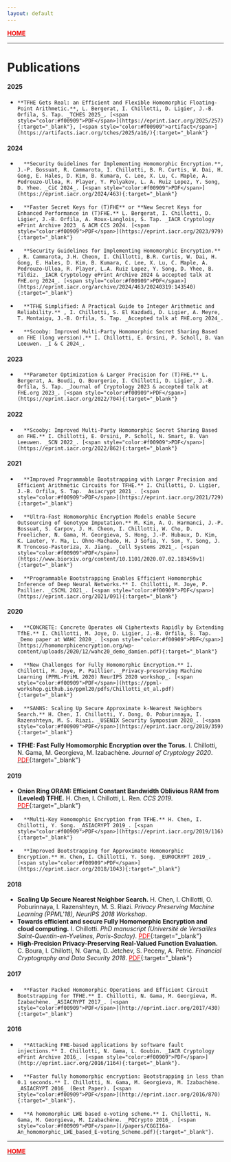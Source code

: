 ```yaml
---
layout: default
---
```


[<span style="color:#f00909">**HOME**</span>](./)

* * * 

# Publications

#### [](#header-4)2025

*     **TFHE Gets Real: an Efficient and Flexible Homomorphic Floating-Point Arithmetic.**, L. Bergerat, I. Chillotti, D. Ligier, J.-B. Orfila, S. Tap. _TCHES 2025_, [<span style="color:#f00909">PDF</span>](https://eprint.iacr.org/2025/257){:target="_blank"}, [<span style="color:#f00909">artifact</span>](https://artifacts.iacr.org/tches/2025/a16/){:target="_blank"} 

#### [](#header-4)2024

*   	**Security Guidelines for Implementing Homomorphic Encryption.**, J.-P. Bossuat, R. Cammarota, I. Chillotti, B. R. Curtis, W. Dai, H. Gong, E. Hales, D. Kim, B. Kumara, C. Lee, X. Lu, C. Maple, A. Pedrouzo-Ulloa, R. Player, Y. Polyakov, L. A. Ruiz Lopez, Y. Song, D. Yhee. _CiC 2024_. [<span style="color:#f00909">PDF</span>](https://eprint.iacr.org/2024/463){:target="_blank"}
*   	**Faster Secret Keys for (T)FHE** or **New Secret Keys for Enhanced Performance in (T)FHE.** L. Bergerat, I. Chillotti, D. Ligier, J.-B. Orfila, A. Roux-Langlois, S. Tap. _IACR Cryptology ePrint Archive 2023_ & ACM CCS 2024. [<span style="color:#f00909">PDF</span>](https://eprint.iacr.org/2023/979){:target="_blank"}     
*   	**Security Guidelines for Implementing Homomorphic Encryption.** , R. Cammarota, J.H. Cheon, I. Chillotti, B.R. Curtis, W. Dai, H. Gong, E. Hales, D. Kim, B. Kumara, C. Lee, X. Lu, C. Maple, A. Pedrouzo-Ulloa, R. Player, L.A. Ruiz Lopez, Y. Song, D. Yhee, B. Yildiz. _IACR Cryptology ePrint Archive 2024 & accepted talk at FHE.org 2024_. [<span style="color:#f00909">PDF</span>](https://eprint.iacr.org/archive/2024/463/20240319:143540){:target="_blank"}
*   	**TFHE Simplified: A Practical Guide to Integer Arithmetic and Reliability.** , I. Chillotti, S. El Kazdadi, D. Ligier, A. Meyre, T. Montaigu, J.-B. Orfila, S. Tap. _Accepted talk at FHE.org 2024_.
*   	**Scooby: Improved Multi-Party Homomorphic Secret Sharing Based on FHE (long version).** I. Chillotti, E. Orsini, P. Scholl, B. Van Leeuwen. _I & C 2024_.


#### [](#header-4)2023

*   	**Parameter Optimization & Larger Precision for (T)FHE.** L. Bergerat, A. Boudi, Q. Bourgerie, I. Chillotti, D. Ligier, J.-B. Orfila, S. Tap. _Journal of Cryptology 2023 & accepted talk at FHE.org 2023_. [<span style="color:#f00909">PDF</span>](https://eprint.iacr.org/2022/704){:target="_blank"}


#### [](#header-4)2022

*   	**Scooby: Improved Multi-Party Homomorphic Secret Sharing Based on FHE.** I. Chillotti, E. Orsini, P. Scholl, N. Smart, B. Van Leeuwen. _SCN 2022_. [<span style="color:#f00909">PDF</span>](https://eprint.iacr.org/2022/862){:target="_blank"}


#### [](#header-4)2021

*   	**Improved Programmable Bootstrapping with Larger Precision and Efficient Arithmetic Circuits for TFHE.** I. Chillotti, D. Ligier, J.-B. Orfila, S. Tap. _Asiacrypt 2021_. [<span style="color:#f00909">PDF</span>](https://eprint.iacr.org/2021/729){:target="_blank"}
*   	**Ultra-Fast Homomorphic Encryption Models enable Secure Outsourcing of Genotype Imputation.** M. Kim, A. O. Harmanci, J.-P. Bossuat, S. Carpov, J. H. Cheon, I. Chillotti, W. Cho, D. Froelicher, N. Gama, M. Georgieva, S. Hong, J.-P. Hubaux, D. Kim, K. Lauter, Y. Ma, L. Ohno-Machado, H. J Sofia, Y. Son, Y. Song, J. R Troncoso-Pastoriza, X. Jiang. _Cell Systems 2021_. [<span style="color:#f00909">PDF</span>](https://www.biorxiv.org/content/10.1101/2020.07.02.183459v1){:target="_blank"}
*   	**Programmable Bootstrapping Enables Efficient Homomorphic Inference of Deep Neural Networks.** I. Chillotti, M. Joye, P. Paillier. _CSCML 2021_. [<span style="color:#f00909">PDF</span>](https://eprint.iacr.org/2021/091){:target="_blank"}


#### [](#header-4)2020

*   	**CONCRETE: Concrete Operates oN Ciphertexts Rapidly by Extending TfhE.** I. Chillotti, M. Joye, D. Ligier, J.-B. Orfila, S. Tap. _Demo paper at WAHC 2020_. [<span style="color:#f00909">PDF</span>](https://homomorphicencryption.org/wp-content/uploads/2020/12/wahc20_demo_damien.pdf){:target="_blank"}
*   	**New Challenges for Fully Homomorphic Encryption.** I. Chillotti, M. Joye, P. Paillier. _Privacy-preserving Machine Learning (PPML-PriML 2020) NeurIPS 2020 workshop_. [<span style="color:#f00909">PDF</span>](https://ppml-workshop.github.io/ppml20/pdfs/Chillotti_et_al.pdf){:target="_blank"}
*   	**SANNS: Scaling Up Secure Approximate k-Nearest Neighbors Search.** H. Chen, I. Chillotti, Y. Dong, O. Poburinnaya, I. Razenshteyn, M. S. Riazi. _USENIX Security Symposium 2020_. [<span style="color:#f00909">PDF</span>](https://eprint.iacr.org/2019/359){:target="_blank"}
*	**TFHE: Fast Fully Homomorphic Encryption over the Torus.** I. Chillotti, N. Gama, M. Georgieva, M. Izabachène. _Journal of Cryptology 2020_. [<span style="color:#f00909">PDF</span>](https://eprint.iacr.org/2018/421){:target="_blank"}


#### [](#header-4)2019

*	**Onion Ring ORAM: Efficient Constant Bandwidth Oblivious RAM from (Leveled) TFHE.** H. Chen, I. Chillotti, L. Ren. _CCS 2019_. [<span style="color:#f00909">PDF</span>](https://eprint.iacr.org/2019/736){:target="_blank"}
*   	**Multi-Key Homomophic Encryption from TFHE.** H. Chen, I. Chillotti, Y. Song. _ASIACRYPT 2019_. [<span style="color:#f00909">PDF</span>](https://eprint.iacr.org/2019/116){:target="_blank"}
*   	**Improved Bootstrapping for Approximate Homomorphic Encryption.** H. Chen, I. Chillotti, Y. Song. _EUROCRYPT 2019_. [<span style="color:#f00909">PDF</span>](https://eprint.iacr.org/2018/1043){:target="_blank"}


#### [](#header-4)2018

*	**Scaling Up Secure Nearest Neighbor Search.** H. Chen, I. Chillotti, O. Poburinnaya, I. Razenshteyn, M. S. Riazi. _Privacy Preserving Machine Learning (PPML'18), NeurIPS 2018 Workshop_. 
*	**Towards efficient and secure Fully Homomorphic Encryption and cloud computing.** I. Chillotti. _PhD manuscript (Université de Versailles Saint-Quentin-en-Yvelines, Paris-Saclay)_. [<span style="color:#f00909">PDF</span>](/papers/these_Ilaria_Chillotti_wo_acknowl.pdf){:target="_blank"}
*	**High-Precision Privacy-Preserving Real-Valued Function Evaluation.** C. Boura, I. Chillotti, N. Gama, D. Jetchev, S. Peceny, A. Petric. _Financial Cryptography and Data Security 2018_. [<span style="color:#f00909">PDF</span>](https://eprint.iacr.org/2017/1234){:target="_blank"}


#### [](#header-4)2017

*   	**Faster Packed Homomorphic Operations and Efficient Circuit Bootstrapping for TFHE.** I. Chillotti, N. Gama, M. Georgieva, M. Izabachène. _ASIACRYPT 2017_. [<span style="color:#f00909">PDF</span>](http://eprint.iacr.org/2017/430){:target="_blank"}


#### [](#header-4)2016

*   	**Attacking FHE-based applications by software fault injections.** I. Chillotti, N. Gama, L. Goubin. _IACR Cryptology ePrint Archive 2016_. [<span style="color:#f00909">PDF</span>](http://eprint.iacr.org/2016/1164){:target="_blank"}.
*   	**Faster fully homomorphic encryption: Bootstrapping in less than 0.1 seconds.** I. Chillotti, N. Gama, M. Georgieva, M. Izabachène. _ASIACRYPT 2016_ (Best Paper). [<span style="color:#f00909">PDF</span>](http://eprint.iacr.org/2016/870){:target="_blank"}. 
*   	**A homomorphic LWE based e-voting scheme.** I. Chillotti, N. Gama, M. Georgieva, M. Izabachène. _PQCrypto 2016_. [<span style="color:#f00909">PDF</span>](/papers/CGGI16a-An_homomorphic_LWE_based_E-voting_Scheme.pdf){:target="_blank"}.


* * *
[<span style="color:#f00909">**HOME**</span>](./)
